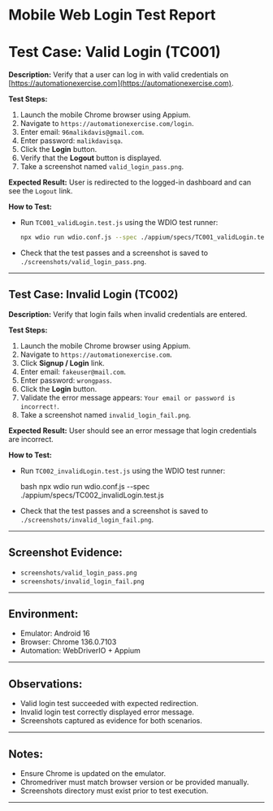 # Mobile Web Login Test Report

# Test Case: Valid Login (TC001)

**Description:**
Verify that a user can log in with valid credentials on [https://automationexercise.com](https://automationexercise.com).

**Test Steps:**

1. Launch the mobile Chrome browser using Appium.
2. Navigate to `https://automationexercise.com/login`.
3. Enter email: `96malikdavis@gmail.com`.
4. Enter password: `malikdavisqa`.
5. Click the **Login** button.
6. Verify that the **Logout** button is displayed.
7. Take a screenshot named `valid_login_pass.png`.

**Expected Result:**
User is redirected to the logged-in dashboard and can see the `Logout` link.

**How to Test:**

* Run `TC001_validLogin.test.js` using the WDIO test runner:

  ```bash
  npx wdio run wdio.conf.js --spec ./appium/specs/TC001_validLogin.test.js
  ```
* Check that the test passes and a screenshot is saved to `./screenshots/valid_login_pass.png`.

---

## Test Case: Invalid Login (TC002)

**Description:**
Verify that login fails when invalid credentials are entered.

**Test Steps:**

1. Launch the mobile Chrome browser using Appium.
2. Navigate to `https://automationexercise.com`.
3. Click **Signup / Login** link.
4. Enter email: `fakeuser@mail.com`.
5. Enter password: `wrongpass`.
6. Click the **Login** button.
7. Validate the error message appears: `Your email or password is incorrect!`.
8. Take a screenshot named `invalid_login_fail.png`.

**Expected Result:**
User should see an error message that login credentials are incorrect.

**How to Test:**

* Run `TC002_invalidLogin.test.js` using the WDIO test runner:

  bash
  npx wdio run wdio.conf.js --spec ./appium/specs/TC002_invalidLogin.test.js
  
* Check that the test passes and a screenshot is saved to `./screenshots/invalid_login_fail.png`.

---

## Screenshot Evidence:

* `screenshots/valid_login_pass.png`
* `screenshots/invalid_login_fail.png`

---

## Environment:

* Emulator: Android 16
* Browser: Chrome 136.0.7103
* Automation: WebDriverIO + Appium

---

## Observations:

* Valid login test succeeded with expected redirection.
* Invalid login test correctly displayed error message.
* Screenshots captured as evidence for both scenarios.

---

## Notes:

* Ensure Chrome is updated on the emulator.
* Chromedriver must match browser version or be provided manually.
* Screenshots directory must exist prior to test execution.

---
